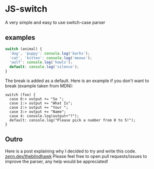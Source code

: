 # JS-switch
A very simple and easy to use switch-case parser

## examples
```javascript
switch (animal) {
  'dog', 'puppy': console.log('barks');
  'cat', 'kitten': console.log('meows');
  'wolf': console.log('howls');
  default: console.log('silence');
}
```
The break is added as a default.
Here is an example if you don't want to break (example taken from MDN):
```
switch (foo) {
  case 0:> output += "So ";
  case 1:> output += "What Is";
  case 2:> output += "Your ";
  case 3:> output += "Name";
  case 4: console.log(output+"?");
  default: console.log("Please pick a number from 0 to 5!");
}
```

## Outro
Here is a post explaining why I decided to try and write this code.
[zenn.dev/theblindhawk](https://zenn.dev/theblindhawk/articles/f3633b0524fb91)
Please feel free to open pull requests/issues to improve the parser, any help would be appreciated!
